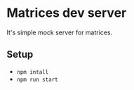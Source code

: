 # Matrices dev server

It's simple mock server for matrices.

## Setup

- `npm intall`
- `npm run start`
